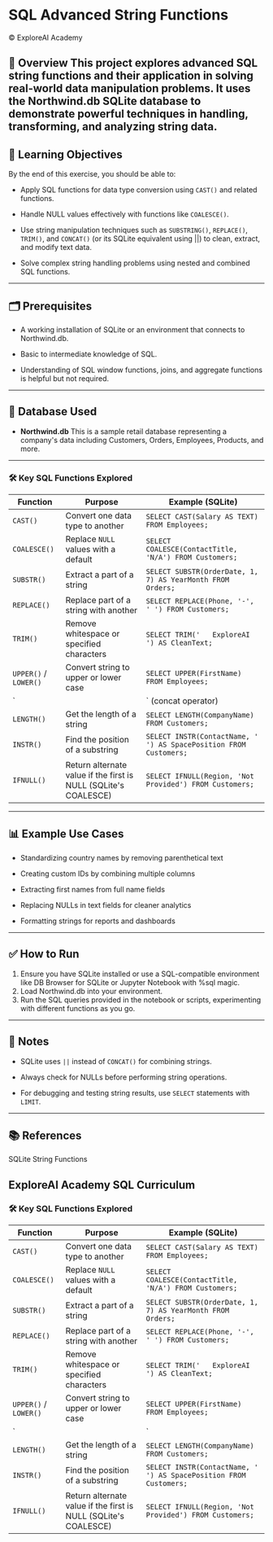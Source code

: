 # SQL Advanced String Functions
© ExploreAI Academy

📘 Overview
This project explores advanced SQL string functions and their application in solving real-world data manipulation problems. It uses the Northwind.db SQLite database to demonstrate powerful techniques in handling, transforming, and analyzing string data.
---
## 🎯 Learning Objectives
By the end of this exercise, you should be able to:

- Apply SQL functions for data type conversion using `CAST()` and related functions.

- Handle NULL values effectively with functions like `COALESCE()`.

- Use string manipulation techniques such as `SUBSTRING()`, `REPLACE()`, `TRIM()`, and `CONCAT()` (or its SQLite equivalent using ||) to clean, extract, and modify text data.

- Solve complex string handling problems using nested and combined SQL functions.
--- 
## 🗂️ Prerequisites
- A working installation of SQLite or an environment that connects to Northwind.db.

- Basic to intermediate knowledge of SQL.

- Understanding of SQL window functions, joins, and aggregate functions is helpful but not required.
---
## 🧪 Database Used
- **Northwind.db**
    This is a sample retail database representing a company's data including Customers, Orders, Employees, Products, and more.
---
### 🛠️ Key SQL Functions Explored

| **Function**           | **Purpose**                                                        | **Example (SQLite)**                                                                 |
|------------------------|---------------------------------------------------------------------|--------------------------------------------------------------------------------------|
| `CAST()`               | Convert one data type to another                                    | `SELECT CAST(Salary AS TEXT) FROM Employees;`                                       |
| `COALESCE()`           | Replace `NULL` values with a default                                | `SELECT COALESCE(ContactTitle, 'N/A') FROM Customers;`                              |
| `SUBSTR()`             | Extract a part of a string                                          | `SELECT SUBSTR(OrderDate, 1, 7) AS YearMonth FROM Orders;`                          |
| `REPLACE()`            | Replace part of a string with another                               | `SELECT REPLACE(Phone, '-', ' ') FROM Customers;`                                   |
| `TRIM()`               | Remove whitespace or specified characters                           | `SELECT TRIM('   ExploreAI   ') AS CleanText;`                                      |
| `UPPER()` / `LOWER()`  | Convert string to upper or lower case                               | `SELECT UPPER(FirstName) FROM Employees;`                                           |
| `||` (concat operator) | Concatenate strings in SQLite                                       | `SELECT FirstName || ' ' || LastName AS FullName FROM Employees;`                  |
| `LENGTH()`             | Get the length of a string                                          | `SELECT LENGTH(CompanyName) FROM Customers;`                                        |
| `INSTR()`              | Find the position of a substring                                    | `SELECT INSTR(ContactName, ' ') AS SpacePosition FROM Customers;`                  |
| `IFNULL()`             | Return alternate value if the first is NULL (SQLite's COALESCE)     | `SELECT IFNULL(Region, 'Not Provided') FROM Customers;`                            |
---
## 📊 Example Use Cases
- Standardizing country names by removing parenthetical text

- Creating custom IDs by combining multiple columns

- Extracting first names from full name fields

- Replacing NULLs in text fields for cleaner analytics

- Formatting strings for reports and dashboards
---
## ✅ How to Run
1. Ensure you have SQLite installed or use a SQL-compatible environment like DB Browser for SQLite or Jupyter Notebook with %sql magic.
2. Load Northwind.db into your environment.
3. Run the SQL queries provided in the notebook or scripts, experimenting with different functions as you go.
---
## 📌 Notes
- SQLite uses `||` instead of `CONCAT()` for combining strings.

- Always check for NULLs before performing string operations.

- For debugging and testing string results, use `SELECT` statements with `LIMIT`.
---
## 📚 References
SQLite String Functions

ExploreAI Academy SQL Curriculum
---
### 🛠️ Key SQL Functions Explored

| **Function**           | **Purpose**                                                        | **Example (SQLite)**                                                                 |
|------------------------|---------------------------------------------------------------------|--------------------------------------------------------------------------------------|
| `CAST()`               | Convert one data type to another                                    | `SELECT CAST(Salary AS TEXT) FROM Employees;`                                       |
| `COALESCE()`           | Replace `NULL` values with a default                                | `SELECT COALESCE(ContactTitle, 'N/A') FROM Customers;`                              |
| `SUBSTR()`             | Extract a part of a string                                          | `SELECT SUBSTR(OrderDate, 1, 7) AS YearMonth FROM Orders;`                          |
| `REPLACE()`            | Replace part of a string with another                               | `SELECT REPLACE(Phone, '-', ' ') FROM Customers;`                                   |
| `TRIM()`               | Remove whitespace or specified characters                           | `SELECT TRIM('   ExploreAI   ') AS CleanText;`                                      |
| `UPPER()` / `LOWER()`  | Convert string to upper or lower case                               | `SELECT UPPER(FirstName) FROM Employees;`                                           |
| `||`                   | Concatenate strings in SQLite                                       | `SELECT FirstName || ' ' || LastName AS FullName FROM Employees;`                  |
| `LENGTH()`             | Get the length of a string                                          | `SELECT LENGTH(CompanyName) FROM Customers;`                                        |
| `INSTR()`              | Find the position of a substring                                    | `SELECT INSTR(ContactName, ' ') AS SpacePosition FROM Customers;`                   |
| `IFNULL()`             | Return alternate value if the first is NULL (SQLite's COALESCE)     | `SELECT IFNULL(Region, 'Not Provided') FROM Customers;`                            |
